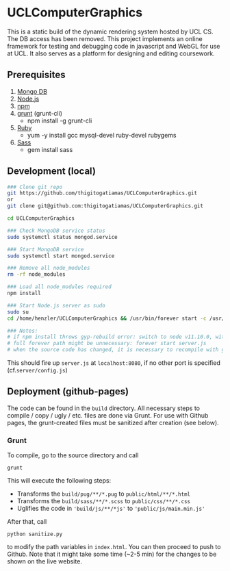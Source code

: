 # UCLComputerGraphics

This is a static build of the dynamic rendering system hosted by UCL CS. 
The DB access has been removed. This project implements an online framework for testing and debugging code in javascript and WebGL for use at UCL. It also serves as a platform for designing and editing coursework.


## Prerequisites

1. [Mongo DB](https://docs.mongodb.com/manual/administration/install-on-linux/)
2. [Node.js](https://nodejs.org/en/download/package-manager/)
3. [npm](https://www.npmjs.com/get-npm)
4. [grunt](https://gruntjs.com/) (grunt-cli)
    - npm install -g grunt-cli
5. [Ruby](http://www.ruby-lang.org/en/downloads/)
    - yum -y install gcc mysql-devel ruby-devel rubygems
6. [Sass](https://sass-lang.com/install)
    - gem install sass


## Development (local)


```bash
### Clone git repo
git https://github.com/thigitogatiamas/UCLComputerGraphics.git
or
git clone git@github.com:thigitogatiamas/UCLComputerGraphics.git

cd UCLComputerGraphics

### Check MongoDB service status
sudo systemctl status mongod.service

### Start MongoDB service
sudo systemctl start mongod.service

### Remove all node_modules
rm -rf node_modules

### Load all node_modules required
npm install

### Start Node.js server as sudo
sudo su
cd /home/henzler/UCLComputerGraphics && /usr/bin/forever start -c /usr/bin/node server.js

### Notes: 
# if npm install throws gyp-rebuild error: switch to node v11.10.0, with eg: nvm use 11.10.0
# full forever path might be unnecessary: forever start server.js
# when the source code has changed, it is necessary to recompile with grunt for the changes to be shown  
```

This should fire up `server.js` at `localhost:8080`, if no other port is specified (cf.`server/config.js`) 

## Deployment (github-pages)

The code can be found in the `build` directory. All necessary steps to compile / copy / ugly / etc. files are done via 
Grunt. For use with Github pages, the grunt-created files must be sanitized after creation (see below). 
### Grunt

To compile, go to the source directory and call

```
grunt
```
 This will execute the following steps: 
   - Transforms the `build/pug/**/*.pug` to `public/html/**/*.html`
   - Transforms the `build/sass/**/*.scss` to `public/css/**/*.css`
   - Uglifies the code in `'build/js/**/*js'` to `'public/js/main.min.js'`

After that, call 
```
python sanitize.py  
```
to modify the path variables in `index.html`. You can then proceed to push to Github. Note that it might take some time (~2-5 min) for the changes to be shown on the live website. 


